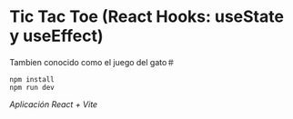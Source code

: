 # Tic Tac Toe (React Hooks: useState y useEffect)

Tambien conocido como el juego del gato＃

```
npm install
npm run dev
```

_Aplicación React + Vite_

